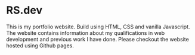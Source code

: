 # RS.dev
This is my portfolio website. Build using HTML, CSS and vanilla Javascript. The website contains information about my qualifications in web development and previous work I have done. Please checkout the website hosted using Github pages.   
